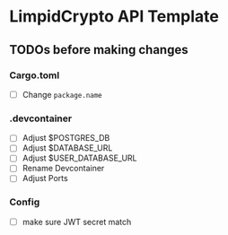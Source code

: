 # LimpidCrypto API Template

## TODOs before making changes
### Cargo.toml
- [ ] Change `package.name`
### .devcontainer
- [ ] Adjust $POSTGRES_DB
- [ ] Adjust $DATABASE_URL
- [ ] Adjust $USER_DATABASE_URL
- [ ] Rename Devcontainer
- [ ] Adjust Ports
### Config
- [ ] make sure JWT secret match
